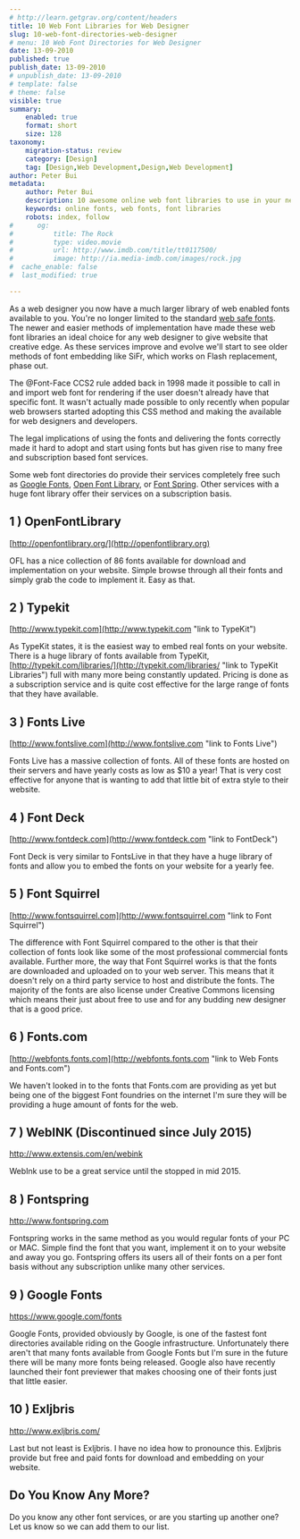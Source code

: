 ```yaml
---
# http://learn.getgrav.org/content/headers
title: 10 Web Font Libraries for Web Designer
slug: 10-web-font-directories-web-designer
# menu: 10 Web Font Directories for Web Designer
date: 13-09-2010
published: true
publish_date: 13-09-2010
# unpublish_date: 13-09-2010
# template: false
# theme: false
visible: true
summary:
    enabled: true
    format: short
    size: 128
taxonomy:
    migration-status: review
    category: [Design]
    tag: [Design,Web Development,Design,Web Development]
author: Peter Bui
metadata:
    author: Peter Bui
    description: 10 awesome online web font libraries to use in your next website design
    keywords: online fonts, web fonts, font libraries
    robots: index, follow
#      og:
#          title: The Rock
#          type: video.movie
#          url: http://www.imdb.com/title/tt0117500/
#          image: http://ia.media-imdb.com/images/rock.jpg
#  cache_enable: false
#  last_modified: true

---
```


As a web designer you now have a much larger library of web enabled fonts available to you. You're no longer limited to the standard [web safe fonts](http://www.fonttester.com/help/list_of_web_safe_fonts.html "list of web safe font families"). The newer and easier methods of implementation have made these web font libraries an ideal choice for any web designer to give website that creative edge. As these services improve and evolve we'll start to see older methods of font embedding like SiFr, which works on Flash replacement, phase out.

The @Font-Face CCS2 rule added back in 1998 made it possible to call in and import web font for rendering if the user doesn't already have that specific font. It wasn't actually made possible to only recently when popular web browsers started adopting this CSS method and making the available for web designers and developers.

The legal implications of using the fonts and delivering the fonts correctly made it hard to adopt and start using fonts but has given rise to many free and subscription based font services.

Some web font directories do provide their services completely free such as [Google Fonts](http://code.google.com/webfonts "Google web Fonts"), [Open Font Library](http://openfontlibrary.org "link to Open Font Library"), or [Font Spring](http://www.fontspring.com "link to Font Spring"). Other services with a huge font library offer their services on a subscription basis.

## 1 ) OpenFontLibrary

[http://openfontlibrary.org/](http://openfontlibrary.org)

OFL has a nice collection of 86 fonts available for download and implementation on your website. Simple browse through all their fonts and simply grab the code to implement it. Easy as that.

## 2 ) Typekit

[http://www.typekit.com](http://www.typekit.com "link to TypeKit")

As TypeKit states, it is the easiest way to embed real fonts on your website. There is a huge library of fonts available from TypeKit, [http://typekit.com/libraries/](http://typekit.com/libraries/ "link to TypeKit Libraries") full with many more being constantly updated. Pricing is done as a subscription service and is quite cost effective for the large range of fonts that they have available.

## 3 ) Fonts Live

[http://www.fontslive.com](http://www.fontslive.com "link to Fonts Live")

Fonts Live has a massive collection of fonts. All of these fonts are hosted on their servers and have yearly costs as low as $10 a year! That is very cost effective for anyone that is wanting to add that little bit of extra style to their website.

## 4 ) Font Deck

[http://www.fontdeck.com](http://www.fontdeck.com "link to FontDeck")

Font Deck is very similar to FontsLive in that they have a huge library of fonts and allow you to embed the fonts on your website for a yearly fee.

## 5 ) Font Squirrel

[http://www.fontsquirrel.com](http://www.fontsquirrel.com "link to Font Squirrel")

The difference with Font Squirrel compared to the other is that their collection of fonts look like some of the most professional commercial fonts available. Further more, the way that Font Squirrel works is that the fonts are downloaded and uploaded on to your web server. This means that it doesn't rely on a third party service to host and distribute the fonts. The majority of the fonts are also license under Creative Commons licensing which means their just about free to use and for any budding new designer that is a good price.

## 6 ) Fonts.com

[http://webfonts.fonts.com](http://webfonts.fonts.com "link to Web Fonts and Fonts.com")

We haven't looked in to the fonts that Fonts.com are providing as yet but being one of the biggest Font foundries on the internet I'm sure they will be providing a huge amount of fonts for the web.

## 7 ) WebINK (Discontinued since July 2015)

http://www.extensis.com/en/webink

WebInk use to be a great service until the stopped in mid 2015.

## 8 ) Fontspring

<http://www.fontspring.com>

Fontspring works in the same method as you would regular fonts of your PC or MAC. Simple find the font that you want, implement it on to your website and away you go. Fontspring offers its users all of their fonts on a per font basis without any subscription unlike many other services.

## 9 ) Google Fonts

<https://www.google.com/fonts>

Google Fonts, provided obviously by Google, is one of the fastest font directories available riding on the Google infrastructure. Unfortunately there aren't that many fonts available from Google Fonts but I'm sure in the future there will be many more fonts being released. Google also have recently launched their font previewer that makes choosing one of their fonts just that little easier.
## 10 ) Exljbris

<http://www.exljbris.com/>

Last but not least is Exljbris. I have no idea how to pronounce this. Exljbris provide but free and paid fonts for download and embedding on your website.

## Do You Know Any More?

Do you know any other font services, or are you starting up another one? Let us know so we can add them to our list.